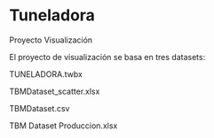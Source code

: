 # Tuneladora
Proyecto Visualización

El proyecto de visualización se basa en tres datasets:

TUNELADORA.twbx<p>
TBMDataset_scatter.xlsx<p>
TBMDataset.csv<p>
TBM Dataset Produccion.xlsx<p>
